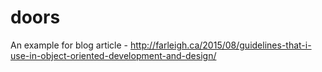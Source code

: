 # doors
An example for blog article - http://farleigh.ca/2015/08/guidelines-that-i-use-in-object-oriented-development-and-design/
